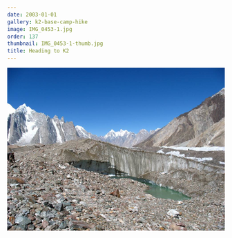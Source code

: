 ```yaml
---
date: 2003-01-01
gallery: k2-base-camp-hike
image: IMG_0453-1.jpg
order: 137
thumbnail: IMG_0453-1-thumb.jpg
title: Heading to K2
---
```


![Heading to K2](./IMG_0453-1.jpg)